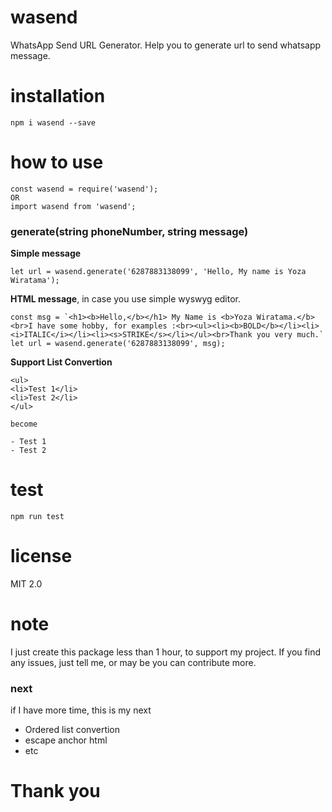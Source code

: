 # wasend
WhatsApp Send URL Generator. Help you to generate url to send whatsapp message.

# installation
`npm i wasend --save`

# how to use
```
const wasend = require('wasend');
OR
import wasend from 'wasend';
```

### generate(string phoneNumber, string message)
**Simple message**
```
let url = wasend.generate('6287883138099', 'Hello, My name is Yoza Wiratama');
```

**HTML message**, in case you use simple wyswyg editor.
```
const msg = `<h1><b>Hello,</b></h1> My Name is <b>Yoza Wiratama.</b><br>I have some hobby, for examples :<br><ul><li><b>BOLD</b></li><li><i>ITALIC</i></li><li><s>STRIKE</s></li></ul><br>Thank you very much.`
let url = wasend.generate('6287883138099', msg);
```

**Support List Convertion**
```
<ul>
<li>Test 1</li>
<li>Test 2</li>
</ul>

become

- Test 1
- Test 2
```

# test
`npm run test`

# license
MIT 2.0

# note
I just create this package less than 1 hour, to support my project. If you find any issues, just tell me, or may be you can contribute more.

### next
if I have more time, this is my next 
- Ordered list convertion
- escape anchor html
- etc

# Thank you
